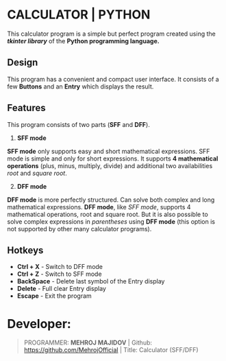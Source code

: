 # CALCULATOR | PYTHON 

This calculator program is a simple but perfect program created using the ******tkinter*** library*** of the **Python programming language.**


## Design

This program has a convenient and compact user interface. It consists of a few **Buttons** and an **Entry** which displays the result.

## Features

This program consists of two parts (**SFF** and **DFF**). 

 1. **SFF mode**
 
**SFF mode** only supports easy and short mathematical expressions. SFF mode is simple and only for short expressions. It supports **4 mathematical operations** (plus, minus, multiply, divide) and additional two availabilities *root* and *square root*.

 2. **DFF mode**

**DFF mode** is more perfectly structured. Can solve both complex and long mathematical expressions. **DFF mode**, like *SFF mode*, supports 4 mathematical operations, root and square root. But it is also possible to solve complex expressions in *parentheses* using **DFF mode** (this option is not supported by other many calculator programs).

## Hotkeys

 - **Ctrl + X** - Switch to DFF mode
 - **Ctrl + Z** - Switch to SFF mode
 - **BackSpace** - Delete last symbol of the Entry display
 - **Delete** - Full clear Entry display
 - **Escape** - Exit the program


# Developer:

> PROGRAMMER: **MEHROJ MAJIDOV** | 
> Github: https://github.com/MehrojOfficial | 
> Title: Calculator (SFF/DFF)
